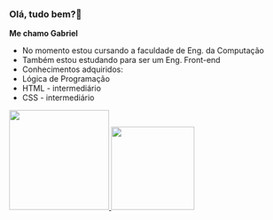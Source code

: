 ### Olá, tudo bem?👋
**Me chamo Gabriel** 

- No momento estou cursando a faculdade de Eng. da Computação 
- Também estou estudando para ser um Eng. Front-end
- Conhecimentos adquiridos:
- Lógica de Programação
- HTML - intermediário
- CSS - intermediário
 <div>
  <a href="https://github.com/gabelucet">
  <img height="180em" src="https://github-readme-stats.vercel.app/api?username=gabelucet&show_icons=true&theme=dark&include_all_commits=true&count_private=true"/>
  <img height="150em" src="https://github-readme-stats.vercel.app/api/top-langs/?username=gabelucet&layout=compact&langs_count=7&theme=dark"/>
</div>
